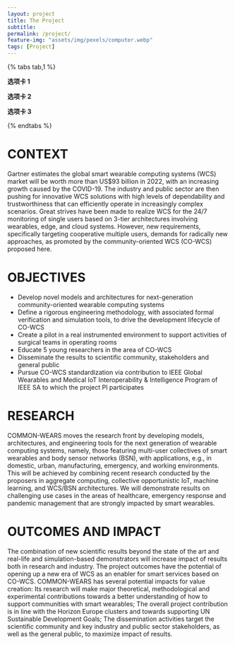 ```yaml
---
layout: project
title: The Project
subtitle:   
permalink: /project/
feature-img: "assets/img/pexels/computer.webp"
tags: [Project]
---
```


{% tabs tab,1 %}
<!-- tab -->
**选项卡 1** 
<!-- endtab -->
<!-- tab -->
**选项卡 2**
<!-- endtab -->
<!-- tab A -->
**选项卡 3** 
<!-- endtab -->
{% endtabs %}

# CONTEXT
Gartner estimates the global smart wearable computing systems (WCS) market will be worth more than US$93 billion in 2022, with an increasing growth caused by the COVID-19. The industry and public sector are then pushing for innovative WCS solutions with high levels of dependability and trustworthiness that can efficiently operate in increasingly complex scenarios. Great strives have been made to realize WCS for the 24/7 monitoring of single users based on 3-tier architectures involving wearables, edge, and cloud systems. However, new requirements, specifically targeting cooperative multiple users, demands for radically new approaches, as promoted by the community-oriented WCS (CO-WCS) proposed here.  

# OBJECTIVES
  - Develop novel models and architectures for next-generation community-oriented wearable computing systems  
  - Define a rigorous engineering methodology, with associated formal verification and simulation tools, to drive the development lifecycle of CO-WCS
  - Create a pilot in a real instrumented environment to support activities of surgical teams in operating rooms
  - Educate 5 young researchers in the area of CO-WCS
  - Disseminate the results to scientific community, stakeholders and general public
  - Pursue CO-WCS standardization via contribution to IEEE Global Wearables and Medical IoT Interoperability & Intelligence Program of IEEE SA to which the project PI participates  

# RESEARCH
COMMON-WEARS moves the research front by developing models, architectures, and engineering tools for the next generation of wearable computing systems, namely, those featuring multi-user collectives of smart wearables and body sensor networks (BSN), with applications, e.g., in domestic, urban, manufacturing, emergency, and working environments. This will be achieved by combining recent research conducted by the proposers in aggregate computing, collective opportunistic IoT, machine learning, and WCS/BSN architectures. We will demonstrate results on challenging use cases in the areas of healthcare, emergency response and pandemic management that are strongly impacted by smart wearables.

# OUTCOMES AND IMPACT
The combination of new scientific results beyond the state of the art and real-life and simulation-based demonstrators will increase impact of results both in research and industry. The project outcomes have the potential of opening up a new era of WCS as an enabler for smart services based on CO-WCS. COMMON-WEARS has several potential impacts for value creation: Its research will make major theoretical, methodological and experimental contributions towards a better understanding of how to support communities with smart wearables; The overall project contribution is in line with the Horizon Europe clusters and towards supporting UN Sustainable Development Goals; The dissemination activities target the scientific community and key industry and public sector stakeholders, as well as the general public, to maximize impact of results.
